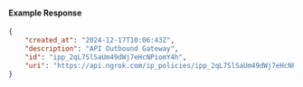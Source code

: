 <!-- Code generated for API Clients. DO NOT EDIT. -->

#### Example Response

```json
{
	"created_at": "2024-12-17T10:06:43Z",
	"description": "API Outbound Gateway",
	"id": "ipp_2qL7SlSaUm49dWj7eHcNPiomY4h",
	"uri": "https://api.ngrok.com/ip_policies/ipp_2qL7SlSaUm49dWj7eHcNPiomY4h"
}
```
